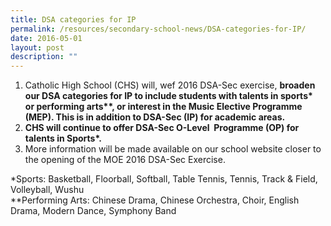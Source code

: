 ```yaml
---
title: DSA categories for IP
permalink: /resources/secondary-school-news/DSA-categories-for-IP/
date: 2016-05-01
layout: post
description: ""
---
```

1.  Catholic High School (CHS) will, wef 2016 DSA-Sec exercise, **broaden our DSA categories for IP to include students with talents in sports\* or performing arts\*\*, or interest in the Music Elective Programme (MEP). This is in addition to DSA-Sec (IP) for academic areas.**
2.  **CHS will continue to offer DSA-Sec O-Level  Programme (OP) for talents in Sports\*.**
3.  More information will be made available on our school website closer to the opening of the MOE 2016 DSA-Sec Exercise.

\*Sports: Basketball, Floorball, Softball, Table Tennis, Tennis, Track & Field, Volleyball, Wushu  
\*\*Performing Arts: Chinese Drama, Chinese Orchestra, Choir, English Drama, Modern Dance, Symphony Band